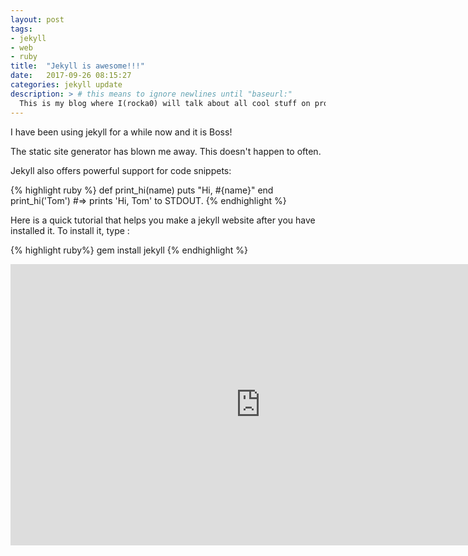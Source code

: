 ```yaml
---
layout: post
tags:
- jekyll
- web
- ruby
title:  "Jekyll is awesome!!!"
date:   2017-09-26 08:15:27
categories: jekyll update
description: > # this means to ignore newlines until "baseurl:"
  This is my blog where I(rocka0) will talk about all cool stuff on programming
---
```

I have been using jekyll for a while now and it is Boss!

The static site generator has blown me away. This doesn't happen to often.

Jekyll also offers powerful support for code snippets:

{% highlight ruby %}
def print_hi(name)
  puts "Hi, #{name}"
end
print_hi('Tom')
#=> prints 'Hi, Tom' to STDOUT.
{% endhighlight %}

Here is a quick tutorial that helps you make a jekyll website after you have installed it. To install it, type :

{% highlight ruby%}
gem install jekyll
{% endhighlight %}

<iframe src="https://www.youtube.com/embed/iWowJBRMtpc" width="800" height="450" frameborder="0">  </iframe>
